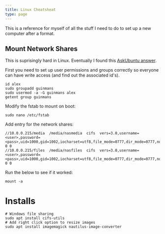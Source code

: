 ```yaml
---
title: Linux Cheatsheat
type: page
---
```


This is a reference for myself of all the stuff I need to do to set up a new computer after a format.

## Mount Network Shares

This is suprisingly hard in Linux.
Eventually I found this [AskUbuntu answer](https://askubuntu.com/questions/313093/how-do-i-mount-a-cifs-share-via-fstab-and-give-full-rw-to-guest).

First you need to set up user permissions and groups correctly so everyone can have write access (and find out the associated id's).

```shell
id alex
sudo groupadd guinmans
sudo usermod -a -G guinmans alex
getent group guinmans
```

Modify the fstab to mount on boot:
```shell
sudo nano /etc/fstab
```
Add entry for the network shares:
```
//10.0.0.215/media  /media/nasmedia  cifs  vers=3.0,username=<user>,password=<pass>,uid=1000,gid=1002,iocharset=utf8,file_mode=0777,dir_mode=0777,noperm 0 0
//10.0.0.215/files  /media/nasfiles  cifs  vers=3.0,username=<user>,password=<pass>,uid=1000,gid=1002,iocharset=utf8,file_mode=0777,dir_mode=0777,noperm 0 0
```


Run the below to see if it worked:
```shell
mount -a
```

# Installs

``` shell
# Windows file sharing
sudo apt install cifs-utils
# Add right click option to resize images
sudo apt install imagemagick nautilus-image-converter
```
